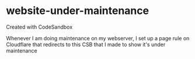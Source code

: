 # website-under-maintenance
Created with CodeSandbox

Whenever I am doing maintenance on my webserver, I set up a page rule on Cloudflare that redirects to this CSB that I made to show it's under maintenance
